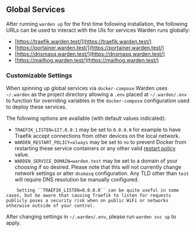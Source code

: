 ## Global Services

After running `warden up` for the first time following installation, the following URLs can be used to interact with the UIs for services Warden runs globally:

* [https://traefik.warden.test/](https://traefik.warden.test/)
* [https://portainer.warden.test/](https://portainer.warden.test/)
* [https://dnsmasq.warden.test/](https://dnsmasq.warden.test/)
* [https://mailhog.warden.test/](https://mailhog.warden.test/)

### Customizable Settings

When spinning up global services via `docker-compose` Warden uses `~/.warden` as the project directory allowing a `.env` placed at `~/.warden/.env` to function for overriding variables in the `docker-compose` configuration used to deploy these services.

The following options are available (with default values indicated):

* `TRAEFIK_LISTEN=127.0.0.1` may be set to `0.0.0.0` for example to have Traefik accept connections from other devices on the local network.
* `WARDEN_RESTART_POLICY=always` may be set to `no` to prevent Docker from restarting these service containers or any other valid [restart policy](https://docs.docker.com/config/containers/start-containers-automatically/#use-a-restart-policy) value.
* `WARDEN_SERVICE_DOMAIN=warden.test` may be set to a domain of your choosing if so desired. Please note that this will not currently change network settings or alter `dnsmasq` configuration. Any TLD other than `test` will require DNS resolution be manually configured.

``` warning::
    Setting ``TRAEFIK_LISTEN=0.0.0.0`` can be quite useful in some cases, but be aware that causing Traefik to listen for requests publicly poses a security risk when on public WiFi or networks otherwise outside of your control.
```

After changing settings in `~/.warden/.env`, please run `warden svc up` to apply.
